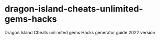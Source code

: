 # dragon-island-cheats-unlimited-gems-hacks
Dragon Island Cheats unlimited gems Hacks generator guide 2022 version
